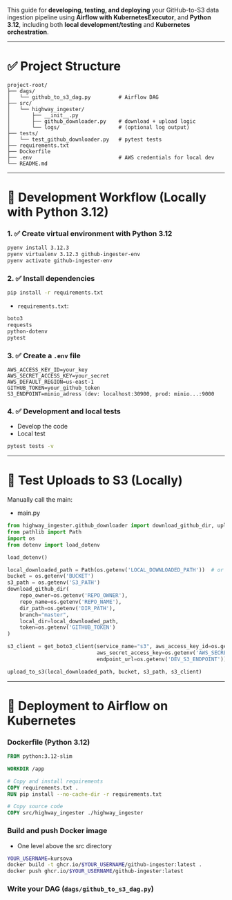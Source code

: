 This guide for **developing, testing, and deploying** your GitHub-to-S3 data ingestion pipeline using **Airflow with KubernetesExecutor**, and **Python 3.12**, including both **local development/testing** and **Kubernetes orchestration**.

---

# ✅ Project Structure

```
project-root/
├── dags/
│   └── github_to_s3_dag.py         # Airflow DAG
├── src/
│   └── highway_ingester/
│       ├── __init__.py
│       ├── github_downloader.py    # download + upload logic
│       └── logs/                   # (optional log output)
├── tests/
│   └── test_github_downloader.py   # pytest tests
├── requirements.txt
├── Dockerfile
├── .env                            # AWS credentials for local dev
└── README.md
```

---

# 🚧 Development Workflow (Locally with Python 3.12)

### 1. ✅ Create virtual environment with Python 3.12

```bash
pyenv install 3.12.3
pyenv virtualenv 3.12.3 github-ingester-env
pyenv activate github-ingester-env
```

### 2. ✅ Install dependencies

```bash
pip install -r requirements.txt
```

- `requirements.txt`:

```txt
boto3
requests
python-dotenv
pytest
```

### 3. ✅ Create a `.env` file

```
AWS_ACCESS_KEY_ID=your_key
AWS_SECRET_ACCESS_KEY=your_secret
AWS_DEFAULT_REGION=us-east-1
GITHUB_TOKEN=your_github_token
S3_ENDPOINT=minio_adress (dev: localhost:30900, prod: minio...:9000
```

### 4. ✅ Development and local tests
- Develop the code
- Local test
```bash
pytest tests -v
```

---

# 🧪 Test Uploads to S3 (Locally)

Manually call the main:
- main.py
```python
from highway_ingester.github_downloader import download_github_dir, upload_to_s3, get_boto3_client
from pathlib import Path
import os
from dotenv import load_dotenv

load_dotenv()

local_downloaded_path = Path(os.getenv('LOCAL_DOWNLOADED_PATH'))  # or wherever your files are
bucket = os.getenv('BUCKET')
s3_path = os.getenv('S3_PATH')
download_github_dir(
    repo_owner=os.getenv('REPO_OWNER'),
    repo_name=os.getenv('REPO_NAME'),
    dir_path=os.getenv('DIR_PATH'),
    branch="master",
    local_dir=local_downloaded_path,
    token=os.getenv('GITHUB_TOKEN')
)

s3_client = get_boto3_client(service_name="s3", aws_access_key_id=os.getenv('AWS_ACCESS_KEY_ID'),
                             aws_secret_access_key=os.getenv('AWS_SECRET_ACCESS_KEY'), region_name=os.getenv('REGION_NAME'),
                             endpoint_url=os.getenv('DEV_S3_ENDPOINT'))

upload_to_s3(local_downloaded_path, bucket, s3_path, s3_client)
```

---

# 🚀 Deployment to Airflow on Kubernetes

### Dockerfile (Python 3.12)

```Dockerfile
FROM python:3.12-slim

WORKDIR /app

# Copy and install requirements
COPY requirements.txt .
RUN pip install --no-cache-dir -r requirements.txt

# Copy source code
COPY src/highway_ingester ./highway_ingester
```

### Build and push Docker image
- One level above the src directory
```bash
YOUR_USERNAME=kursova
docker build -t ghcr.io/$YOUR_USERNAME/github-ingester:latest .
docker push ghcr.io/$YOUR_USERNAME/github-ingester:latest
```

### Write your DAG (`dags/github_to_s3_dag.py`)